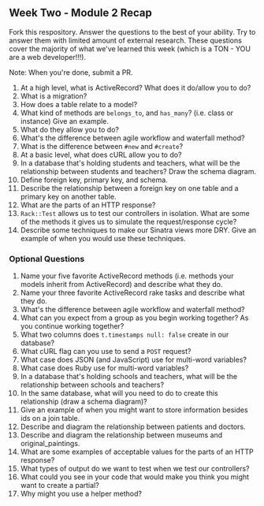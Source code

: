 ## Week Two - Module 2 Recap

Fork this respository. Answer the questions to the best of your ability. Try to answer them with limited amount of external research. These questions cover the majority of what we've learned this week (which is a TON - YOU are a web developer!!!). 

Note: When you're done, submit a PR. 

1. At a high level, what is ActiveRecord? What does it do/allow you to do?
2. What is a migration?
3. How does a table relate to a model?
4. What kind of methods are `belongs_to`, and `has_many`? (i.e. class or instance) Give an example.
5. What do they allow you to do?
6. What's the difference between agile workflow and waterfall method?
7. What is the difference between `#new` and `#create`?
8. At a basic level, what does cURL allow you to do?
9. In a database that's holding students and teachers, what will be the relationship between students and teachers? Draw the schema diagram.
10. Define foreign key, primary key, and schema.
11. Describe the relationship between a foreign key on one table and a primary key on another table.
12. What are the parts of an HTTP response?
13. `Rack::Test` allows us to test our controllers in isolation. What are some of the methods it gives us to simulate the request/response cycle?
14. Describe some techniques to make our Sinatra views more DRY. Give an example of when you would use these techniques.


### Optional Questions

1. Name your five favorite ActiveRecord methods (i.e. methods your models inherit from ActiveRecord) and describe what they do.
2. Name your three favorite ActiveRecord rake tasks and describe what they do.
3. What's the difference between agile workflow and waterfall method?
4. What can you expect from a group as you begin working together? As you continue working together?
5. What two columns does `t.timestamps null: false` create in our database?
6. What cURL flag can you use to send a `POST` request?
7. What case does JSON (and JavaScript) use for multi-word variables?
8. What case does Ruby use for multi-word variables?
9. In a database that's holding schools and teachers, what will be the relationship between schools and teachers?
10. In the same database, what will you need to do to create this relationship (draw a schema diagram)?
11. Give an example of when you might want to store information besides ids on a join table.
12. Describe and diagram the relationship between patients and doctors.
13. Describe and diagram the relationship between museums and original_paintings.
14. What are some examples of acceptable values for the parts of an HTTP response?
15. What types of output do we want to test when we test our controllers?
16. What could you see in your code that would make you think you might want to create a partial?
17. Why might you use a helper method?
